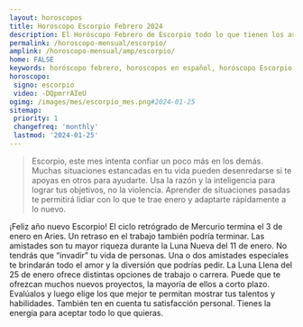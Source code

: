 ```yaml
---
layout: horoscopos
title: Horoscopo Escorpio Febrero 2024
description: El Horóscopo Febrero de Escorpio todo lo que tienen los astros preparados para este mes, amor, trabajo, familia. Todo sobre astrologia, tarot, predicciones. Horoscopo gratis en español, predicciones y astrología.
permalink: /horoscopo-mensual/escorpio/
amplink: /horoscopo-mensual/amp/escorpio/
home: FALSE
keywords: horóscopo febrero, horoscopos en español, horóscopo Escorpio febrero , horóscopo esperanza gracia, horoscop, horóscopos gratis, horoscopo Escorpio, Tarot, Astrologia, Zodíaco, Escorpio, horoscopo gratis, horoscopo del mes 
horoscopo:
 signo: escorpio
 video: -DQpmrrAIeU
ogimg: /images/mes/escorpio_mes.png#2024-01-25
sitemap:
 priority: 1
 changefreq: 'monthly'
 lastmod: '2024-01-25'
---
```



 > Escorpio, este mes intenta confiar un poco más en los demás. Muchas situaciones estancadas en tu vida pueden desenredarse si te apoyas en otros para ayudarte. Usa la razón y la inteligencia para lograr tus objetivos, no la violencia. Aprender de situaciones pasadas te permitirá lidiar con lo que te trae enero y adaptarte rápidamente a lo nuevo.



¡Feliz año nuevo Escorpio! El ciclo retrógrado de Mercurio termina el 3 de enero en Aries. Un retraso en el trabajo también podría terminar. Las amistades son tu mayor riqueza durante la Luna Nueva del 11 de enero. No tendrás que “invadir” tu vida de personas. Una o dos amistades especiales te brindarán todo el amor y la diversión que podrías pedir. La Luna Llena del 25 de enero ofrece distintas opciones de trabajo o carrera. Puede que te ofrezcan muchos nuevos proyectos, la mayoría de ellos a corto plazo. Evalúalos y luego elige los que mejor te permitan mostrar tus talentos y habilidades. También ten en cuenta tu satisfacción personal. Tienes la energía para aceptar todo lo que quieras.